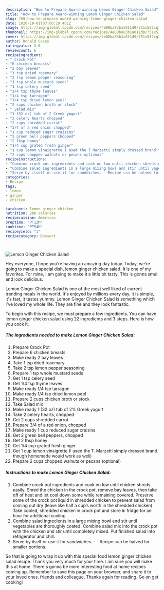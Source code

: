 ```yaml
---
description: "How to Prepare Award-winning Lemon Ginger Chicken Salad"
title: "How to Prepare Award-winning Lemon Ginger Chicken Salad"
slug: 769-how-to-prepare-award-winning-lemon-ginger-chicken-salad
date: 2020-10-01T07:00:29.481Z
image: https://img-global.cpcdn.com/recipes/4e08ba83b1a011d9/751x532cq70/lemon-ginger-chicken-salad-recipe-main-photo.jpg
thumbnail: https://img-global.cpcdn.com/recipes/4e08ba83b1a011d9/751x532cq70/lemon-ginger-chicken-salad-recipe-main-photo.jpg
cover: https://img-global.cpcdn.com/recipes/4e08ba83b1a011d9/751x532cq70/lemon-ginger-chicken-salad-recipe-main-photo.jpg
author: Ronald Casey
ratingvalue: 3.6
reviewcount: 6
recipeingredient:
- " Crock Pot"
- "6 chicken breasts"
- "2 bay leaves"
- "1 tsp dried rosemary"
- "2 tsp lemon pepper seasoning"
- "1 tsp whole mustard seeds"
- "1 tsp celery seed"
- "1/4 tsp thyme leaves"
- "1/4 tsp tarragon"
- "1/4 tsp dried lemon peel"
- "2 cups chicken broth or stock"
- " Salad mix"
- "1 (32 oz) tub of 2 Greek yogurt"
- "2 celery hearts chopped"
- "2 cups shredded carrot"
- "3/4 of a red onion chopped"
- "1 cup reduced sugar craisins"
- "2 green bell peppers chopped"
- "2 tbsp honey"
- "1/4 cup grated fresh ginger"
- "1 cup lemon vinaigrette I used the T Marzetti simply dressed brand though homemade would work as well"
- "2 cups chopped walnuts or pecans optional"
recipeinstructions:
- "Combine crock pot ingredients and cook on low until chicken shreds easily. Shred the chicken in the crock pot, remove bay leaves, then take off of heat and let cool down some while remaining covered. Preserve some of the crock pot liquid in shredded chicken to prevent salad from coming out dry (leave like half a cup’s worth in the shredded chicken). Take cooled, shredded chicken in crock pot and store in fridge for an hour for additional cooling."
- "Combine salad ingredients in a large mixing bowl and stir until vegetables are thoroughly coated. Combine salad mix into the crock pot with the chicken and stir until completely mixed. Put finished salad into refrigerator and chill."
- "Serve by itself or use it for sandwiches.   Recipe can be halved for smaller portions."
categories:
- Recipe
tags:
- lemon
- ginger
- chicken

katakunci: lemon ginger chicken 
nutrition: 260 calories
recipecuisine: American
preptime: "PT12M"
cooktime: "PT54M"
recipeyield: "1"
recipecategory: Dessert

---
```



![Lemon Ginger Chicken Salad](https://img-global.cpcdn.com/recipes/4e08ba83b1a011d9/751x532cq70/lemon-ginger-chicken-salad-recipe-main-photo.jpg)

Hey everyone, I hope you're having an amazing day today. Today, we're going to make a special dish, lemon ginger chicken salad. It is one of my favorites. For mine, I am going to make it a little bit tasty. This is gonna smell and look delicious.

Lemon Ginger Chicken Salad is one of the most well liked of current trending meals in the world. It's enjoyed by millions every day. It is simple, it's fast, it tastes yummy. Lemon Ginger Chicken Salad is something which I've loved my whole life. They are fine and they look fantastic.




To begin with this recipe, we must prepare a few ingredients. You can have lemon ginger chicken salad using 22 ingredients and 3 steps. Here is how you cook it.

<!--inarticleads1-->

##### The ingredients needed to make Lemon Ginger Chicken Salad:

1. Prepare  Crock Pot
1. Prepare 6 chicken breasts
1. Make ready 2 bay leaves
1. Take 1 tsp dried rosemary
1. Take 2 tsp lemon pepper seasoning
1. Prepare 1 tsp whole mustard seeds
1. Get 1 tsp celery seed
1. Get 1/4 tsp thyme leaves
1. Make ready 1/4 tsp tarragon
1. Make ready 1/4 tsp dried lemon peel
1. Prepare 2 cups chicken broth or stock
1. Take  Salad mix
1. Make ready 1 (32 oz) tub of 2% Greek yogurt
1. Take 2 celery hearts, chopped
1. Get 2 cups shredded carrot
1. Prepare 3/4 of a red onion, chopped
1. Make ready 1 cup reduced sugar craisins
1. Get 2 green bell peppers, chopped
1. Get 2 tbsp honey
1. Get 1/4 cup grated fresh ginger
1. Get 1 cup lemon vinaigrette (I used the T. Marzetti simply dressed brand, though homemade would work as well)
1. Prepare 2 cups chopped walnuts or pecans (optional)




<!--inarticleads2-->

##### Instructions to make Lemon Ginger Chicken Salad:

1. Combine crock pot ingredients and cook on low until chicken shreds easily. Shred the chicken in the crock pot, remove bay leaves, then take off of heat and let cool down some while remaining covered. Preserve some of the crock pot liquid in shredded chicken to prevent salad from coming out dry (leave like half a cup’s worth in the shredded chicken). Take cooled, shredded chicken in crock pot and store in fridge for an hour for additional cooling.
1. Combine salad ingredients in a large mixing bowl and stir until vegetables are thoroughly coated. Combine salad mix into the crock pot with the chicken and stir until completely mixed. Put finished salad into refrigerator and chill.
1. Serve by itself or use it for sandwiches.  -  - Recipe can be halved for smaller portions.




So that is going to wrap it up with this special food lemon ginger chicken salad recipe. Thank you very much for your time. I am sure you will make this at home. There's gonna be more interesting food at home recipes coming up. Remember to save this page on your browser, and share it to your loved ones, friends and colleague. Thanks again for reading. Go on get cooking!
